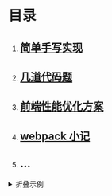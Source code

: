# 目录

1. ## [简单手写实现](/blog/简单手写实现/)
2. ## [几道代码题](/blog/几道代码题/)
3. ## [前端性能优化方案](/blog/前端性能优化方案/)
4. ## [webpack 小记](/blog/webpack小记/)
5. ## ...

<details>
  <summary>折叠示例</summary>
  我是内容
</details>
